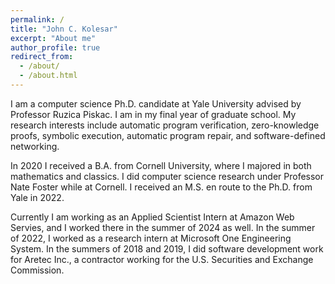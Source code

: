 ```yaml
---
permalink: /
title: "John C. Kolesar"
excerpt: "About me"
author_profile: true
redirect_from: 
  - /about/
  - /about.html
---
```


I am a computer science Ph.D. candidate at Yale University advised by Professor Ruzica Piskac.  I am in my final year of graduate school.  My research interests include automatic program verification, zero-knowledge proofs, symbolic execution, automatic program repair, and software-defined networking.

In 2020 I received a B.A. from Cornell University, where I majored in both mathematics and classics.  I did computer science research under Professor Nate Foster while at Cornell.  I received an M.S. en route to the Ph.D. from Yale in 2022.

Currently I am working as an Applied Scientist Intern at Amazon Web Servies, and I worked there in the summer of 2024 as well.  In the summer of 2022, I worked as a research intern at Microsoft One Engineering System.  In the summers of 2018 and 2019, I did software development work for Aretec Inc., a contractor working for the U.S. Securities and Exchange Commission.
